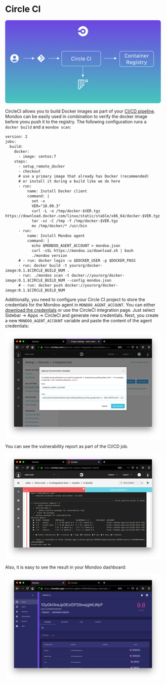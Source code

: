 # Circle CI

![Illustration of Circle CI integration](./integration-circleci.png)

CircleCI allows you to build Docker images as part of your [CI/CD pipeline](https://circleci.com/docs/2.0/building-docker-images/). Mondoo can be easily used in combination to verify the docker image before yoou push it to the registry. The following configuration runs a `docker build` and a `mondoo scan`:


```
version: 2
jobs:
  build:
    docker:
      - image: centos:7
    steps:
      - setup_remote_docker
      - checkout
      # use a primary image that already has Docker (recommended)
      # or install it during a build like we do here
      - run:
          name: Install Docker client
          command: |
            set -x
            VER="18.09.3"
            curl -L -o /tmp/docker-$VER.tgz https://download.docker.com/linux/static/stable/x86_64/docker-$VER.tgz
            tar -xz -C /tmp -f /tmp/docker-$VER.tgz
            mv /tmp/docker/* /usr/bin
      - run:
          name: Install Mondoo agent
          command: |
            echo $MONDOO_AGENT_ACCOUNT > mondoo.json
            curl -sSL https://mondoo.io/download.sh | bash
            ./mondoo version
      # - run: docker login -u $DOCKER_USER -p $DOCKER_PASS
      - run: docker build -t yourorg/docker-image:0.1.$CIRCLE_BUILD_NUM .
      - run: ./mondoo scan -t docker://yourorg/docker-image:0.1.$CIRCLE_BUILD_NUM --config mondoo.json
      # - run: docker push docker://yourorg/docker-image:0.1.$CIRCLE_BUILD_NUM
```

Additionally, you need to configure your Circle CI project to store the credentials for the Mondoo agent in `MONDOO_AGENT_ACCOUNT`. You can either [download the credentials](../../agent/installation/registration) or use the CircleCI integration page. Just select Sidebar -> Apps -> CircleCI and generate new credentials. Next, you create a new `MONDOO_AGENT_ACCOUNT` variable and paste the content of the agent credentials:

![Paste the configuration in Circle CI environment variables](./mondoo-cicd-circleci-setup.png)

You can see the vulnerability report as part of the CI/CD job.

![Run a mondoo scan in Circle CI](./mondoo-cicd-circleci-result-text.png)

Also, it is easy to see the result in your Mondoo dashboard:

![See report in Mondoo dashboard](./mondoo-cicd-circleci-result-dashboard.png)
